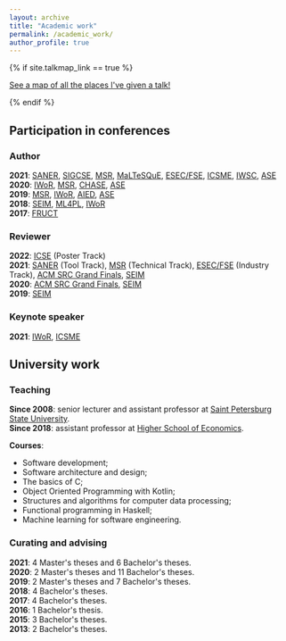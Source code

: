 ```yaml
---
layout: archive
title: "Academic work"
permalink: /academic_work/
author_profile: true
---
```


{% if site.talkmap_link == true %}

<p style="text-decoration:underline;"><a href="/talkmap.html">See a map of all the places I've given a talk!</a></p>

{% endif %}

<h2>Participation in conferences</h2>

<h3>Author</h3>

<b>2021</b>: <a href="https://saner2021.shidler.hawaii.edu/">SANER</a>, <a href="https://sigcse2021.sigcse.org/">SIGCSE</a>, <a href="https://2021.msrconf.org/">MSR</a>, <a href="https://maltesque2021.github.io/submission.html">MaLTeSQuE</a>, <a href="https://2021.esec-fse.org/">ESEC/FSE</a>, <a href="https://icsme2021.github.io/">ICSME</a>,  <a href="https://iwsc2021.github.io/index.html">IWSC</a>, <a href="https://conf.researchr.org/home/ase-2021">ASE</a><br>
<b>2020</b>: <a href="https://conf.researchr.org/track/icse-2020/icse-2020-Workshops">IWoR</a>, <a href="https://2020.msrconf.org/">MSR</a>, <a href="https://conferences.computer.org/chase2020/">CHASE</a>, <a href="https://conf.researchr.org/home/ase-2020">ASE</a><br>
<b>2019</b>: <a href="https://conf.researchr.org/home/msr-2019">MSR</a>, <a href="https://iwor.github.io/iwor2019/">IWoR</a>, <a href="https://www.springer.com/gp/book/9783030232030">AIED</a>, <a href="https://2019.ase-conferences.org/">ASE</a><br>
<b>2018</b>: <a href="https://seim-conf.org/en/archive/2018/">SEIM</a>, <a href="https://conf.researchr.org/track/ML4PL-2018/ML4PL-2018-papers">ML4PL</a>, <a href="https://iwor.github.io/iwor2018/">IWoR</a><br>
<b>2017</b>: <a href="https://www.fruct.org/conference17">FRUCT</a>

<h3>Reviewer</h3>

<b>2022</b>: <a href="https://conf.researchr.org/home/icse-2022">ICSE</a> (Poster Track)<br>
<b>2021</b>: <a href="https://saner2021.shidler.hawaii.edu/">SANER</a> (Tool Track), <a href="https://2021.msrconf.org/">MSR</a> (Technical Track), <a href="https://2021.esec-fse.org/">ESEC/FSE</a> (Industry Track), <a href="https://src.acm.org/">ACM SRC Grand Finals</a>, <a href="https://seim-conf.org/en/">SEIM</a><br>
<b>2020</b>: <a href="https://src.acm.org/candidates/2020">ACM SRC Grand Finals</a>, <a href="https://seim-conf.org/en/archive/2020/">SEIM</a><br>
<b>2019</b>: <a href="https://seim-conf.org/en/archive/2019/">SEIM</a>

<h3>Keynote speaker</h3>

<b>2021</b>: <a href="https://iwor.github.io/iwor2021/keynote.html">IWoR</a>, <a href="https://icsme2021.github.io/program/Keynotes.html">ICSME</a>

<h2>University work</h2>

<h3>Teaching</h3>

<b>Since 2008</b>: senior lecturer and assistant professor at <a href="https://english.spbu.ru/">Saint Petersburg State University</a>.<br>
<b>Since 2018</b>: assistant professor at <a href="https://www.hse.ru/en/">Higher School of Economics</a>.

<b>Courses</b>:
<ul>
<li>Software development;</li>
<li>Software architecture and design;</li>
<li>The basics of C;</li>
<li>Object Oriented Programming with Kotlin;</li>
<li>Structures and algorithms for computer data processing;</li>
<li>Functional programming in Haskell;</li>
<li>Machine learning for software engineering.</li>
</ul>

<h3>Curating and advising</h3>

<b>2021</b>: 4 Master's theses and 6 Bachelor's theses.<br>
<b>2020</b>: 2 Master's theses and 11 Bachelor's theses.<br>
<b>2019</b>: 2 Master's theses and 7 Bachelor's theses.<br>
<b>2018</b>: 4 Bachelor's theses.<br>
<b>2017</b>: 4 Bachelor's theses.<br>
<b>2016</b>: 1 Bachelor's thesis.<br>
<b>2015</b>: 3 Bachelor's theses.<br>
<b>2013</b>: 2 Bachelor's theses.<br>